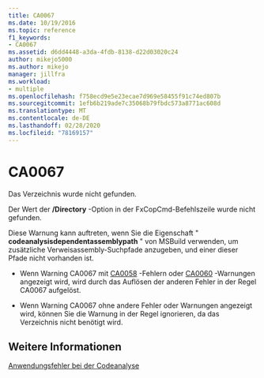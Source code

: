 ```yaml
---
title: CA0067
ms.date: 10/19/2016
ms.topic: reference
f1_keywords:
- CA0067
ms.assetid: d6dd4448-a3da-4fdb-8138-d22d03020c24
author: mikejo5000
ms.author: mikejo
manager: jillfra
ms.workload:
- multiple
ms.openlocfilehash: f758ecd9e5e23ecae7d969e58455f91c74ed807b
ms.sourcegitcommit: 1efb6b219ade7c35068b79fbdc573a8771ac608d
ms.translationtype: MT
ms.contentlocale: de-DE
ms.lasthandoff: 02/28/2020
ms.locfileid: "78169157"
---
```

# <a name="ca0067"></a>CA0067
Das Verzeichnis wurde nicht gefunden.

Der Wert der **/Directory** -Option in der FxCopCmd-Befehlszeile wurde nicht gefunden.

Diese Warnung kann auftreten, wenn Sie die Eigenschaft " **codeanalysisdependentassemblypath** " von MSBuild verwenden, um zusätzliche Verweisassembly-Suchpfade anzugeben, und einer dieser Pfade nicht vorhanden ist.

- Wenn Warning CA0067 mit [CA0058](ca0058.md) -Fehlern oder [CA0060](ca0060.md) -Warnungen angezeigt wird, wird durch das Auflösen der anderen Fehler in der Regel CA0067 aufgelöst.

- Wenn Warning CA0067 ohne andere Fehler oder Warnungen angezeigt wird, können Sie die Warnung in der Regel ignorieren, da das Verzeichnis nicht benötigt wird.

## <a name="see-also"></a>Weitere Informationen
[Anwendungsfehler bei der Codeanalyse](../code-quality/code-analysis-application-errors.md)
